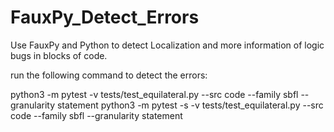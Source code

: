 # FauxPy_Detect_Errors
Use FauxPy and Python to detect Localization and more information of logic bugs in blocks of code.



run the following command to detect the errors:

python3 -m pytest -v tests/test_equilateral.py --src code --family sbfl --granularity statement
python3 -m pytest -s -v tests/test_equilateral.py --src code --family sbfl --granularity statement
